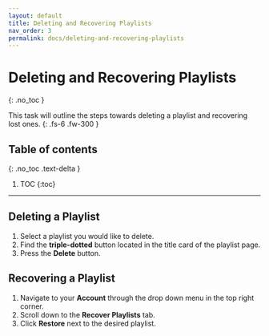 ```yaml
---
layout: default
title: Deleting and Recovering Playlists
nav_order: 3
permalink: docs/deleting-and-recovering-playlists
---
```


# Deleting and Recovering Playlists
{: .no_toc }


This task will outline the steps towards deleting a playlist and recovering lost ones.
{: .fs-6 .fw-300 }

## Table of contents
{: .no_toc .text-delta }

1. TOC
{:toc}

---


<!--View this site's [_config.yml](https://github.com/pmarsceill/just-the-docs/tree/master/_config.yml) file as an example.-->

## Deleting a Playlist

1. Select a playlist you would like to delete.
2. Find the **triple-dotted** button located in the title card of the playlist page.
3. Press the **Delete** button.

## Recovering a Playlist

1. Navigate to your **Account** through the drop down menu in the top right corner.
2. Scroll down to the **Recover Playlists** tab.
3. Click **Restore** next to the desired playlist.



<!--
## Aux links

```yaml
# Aux links for the upper right navigation
aux_links:
  "Just the Docs on GitHub":
    - "//github.com/pmarsceill/just-the-docs"
```
-->
<!--
## Heading anchor links

```yaml
# Heading anchor links appear on hover over h1-h6 tags in page content
# allowing users to deep link to a particular heading on a page.
#
# Supports true (default) or false/nil
heading_anchors: true
```
-->
<!--
## Footer content

```yaml
# Footer content appears at the bottom of every page's main content
footer_content: "Copyright &copy; 2017-2019 Patrick Marsceill. Distributed by an <a href=\"https://github.com/pmarsceill/just-the-docs/tree/master/LICENSE.txt\">MIT license.</a>"
```
-->
<!--
## Color scheme

```yaml
# Color scheme currently only supports "dark" or nil (default)
color_scheme: "dark"
```
<button class="btn js-toggle-dark-mode">Preview dark color scheme</button>

<script type="text/javascript" src="{{ "/assets/js/dark-mode-preview.js" | absolute_url }}"></script>

See [Customization]({{ site.baseurl }}{% link docs/customization.md %}) for more information.
-->
<!--
## Google Analytics

```yaml
# Google Analytics Tracking (optional)
# e.g, UA-1234567-89
ga_tracking: UA-5555555-55
```
-->
